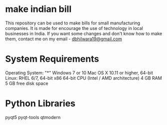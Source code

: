 # make indian bill

This repository can be used to make bills for small manufacturing companies. It is made for encourage the use of technology in local businesses in India. If you want some changes and don't know how to make them, contact me on my email - dbhilwara19@gmail.com

# System Requirements

Operating System:
"*" Windows 7 or 10
Mac OS X 10.11 or higher, 64-bit
Linux: RHEL 6/7, 64-bit 
x86 64-bit CPU (Intel / AMD architecture)
4 GB RAM
5 GB free disk space 

# Python Libraries

pyqt5
pyqt-tools
qtmodern